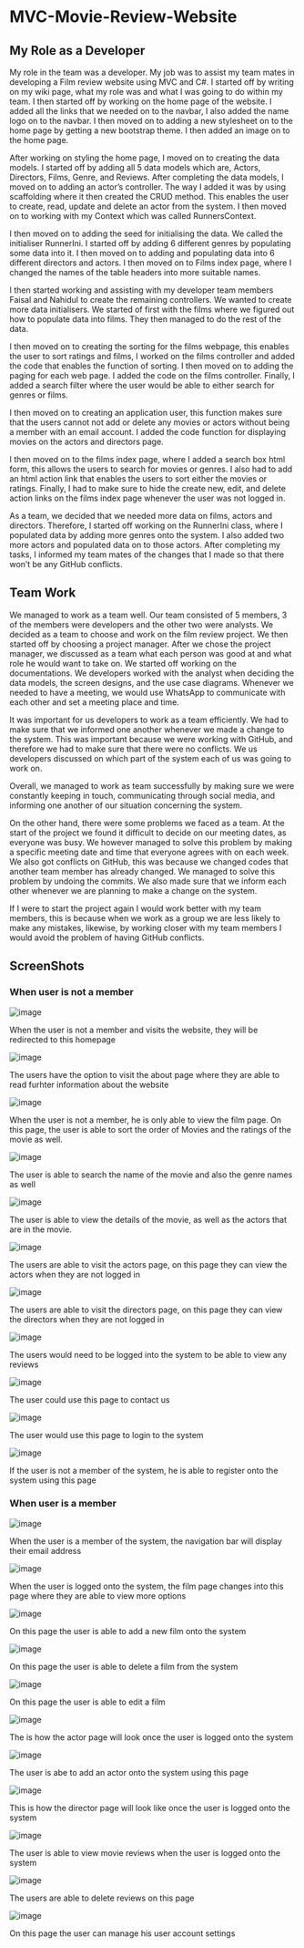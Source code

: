 # MVC-Movie-Review-Website

## My Role as a Developer
My role in the team was a developer. My job was to assist my team mates in developing a Film review website using MVC and C#. I started off by writing on my wiki page, what my role was and what I was going to do within my team. I then started off by working on the home page of the website. I added all the links that we needed on to the navbar, I also added the name logo on to the navbar. I then moved on to adding a new stylesheet on to the home page by getting a new bootstrap theme. I then added an image on to the home page. 

After working on styling the home page, I moved on to creating the data models. I started off by adding all 5 data models which are, Actors, Directors, Films, Genre, and Reviews. After completing the data models, I moved on to adding an actor’s controller. The way I added it was by using scaffolding where it then created the CRUD method. This enables the user to create, read, update and delete an actor from the system. I then moved on to working with my Context which was called RunnersContext. 

I then moved on to adding the seed for initialising the data. We called the initialiser RunnerIni. I started off by adding 6 different genres by populating some data into it. I then moved on to adding and populating data into 6 different directors and actors. I then moved on to Films index page, where I changed the names of the table headers into more suitable names. 

I then started working and assisting with my developer team members Faisal and Nahidul to create the remaining controllers.  We wanted to create more data initialisers. We started of first with the films where we figured out how to populate data into films. They then managed to do the rest of the data. 

I then moved on to creating the sorting for the films webpage, this enables the user to sort ratings and films, I worked on the films controller and added the code that enables the function of sorting. I then moved on to adding the paging for each web page. I added the code on the films controller. Finally, I added a search filter where the user would be able to either search for genres or films. 

 I then moved on to creating an application user, this function makes sure that the users cannot not add or delete any movies or actors without being a member with an email account. I added the code function for displaying movies on the actors and directors page.
 
I then moved on to the films index page, where I added a search box html form, this allows the users to search for movies or genres. I also had to add an html action link that enables the users to sort either the movies or ratings. Finally, I had to make sure to hide the create new, edit, and delete action links on the films index page whenever the user was not logged in. 

As a team, we decided that we needed more data on films, actors and directors. Therefore, I started off working on the RunnerIni class, where I populated data by adding more genres onto the system. I also added two more actors and populated data on to those actors. After completing my tasks, I informed my team mates of the changes that I made so that there won’t be any GitHub conflicts. 

## Team Work
We managed to work as a team well. Our team consisted of 5 members, 3 of the members were developers and the other two were analysts. We decided as a team to choose and work on the film review project. We then started off by choosing a project manager. After we chose the project manager, we discussed as a team what each person was good at and what role he would want to take on. We started off working on the documentations. We developers worked with the analyst when deciding the data models, the screen designs, and the use case diagrams. Whenever we needed to have a meeting, we would use WhatsApp to communicate with each other and set a meeting place and time. 

It was important for us developers to work as a team efficiently. We had to make sure that we informed one another whenever we made a change to the system. This was important because we were working with GitHub, and therefore we had to make sure that there were no conflicts. We us developers discussed on which part of the system each of us was going to work on. 

Overall, we managed to work as team successfully by making sure we were constantly keeping in touch, communicating through social media, and informing one another of our situation concerning the system.  

On the other hand, there were some problems we faced as a team. At the start of the project we found it difficult to decide on our meeting dates, as everyone was busy. We however managed to solve this problem by making a specific meeting date and time that everyone agrees with on each week. We also got conflicts on GitHub, this was because we changed codes that another team member has already changed. We managed to solve this problem by undoing the commits. We also made sure that we inform each other whenever we are planning to make a change on the system. 

If I were to start the project again I would work better with my team members, this is because when we work as a group we are less likely to make any mistakes, likewise, by working closer with my team members I would avoid the problem of having GitHub conflicts.

## ScreenShots

### When user is not a member

![image](https://user-images.githubusercontent.com/15992710/40029032-2b32fd9c-57da-11e8-9d5d-a7ee925d9b89.png)

When the user is not a member and visits the website, they will be redirected to this homepage

![image](https://user-images.githubusercontent.com/15992710/40029151-d49e1c4a-57da-11e8-932d-34aa85cdf327.png)

The users have the option to visit the about page where they are able to read furhter information about the website

![image](https://user-images.githubusercontent.com/15992710/40029260-65617092-57db-11e8-81af-3c484796edaa.png)

When the user is not a member, he is only able to view the film page. On this page, the user is able to sort the order of Movies and the ratings of the movie as well. 

![image](https://user-images.githubusercontent.com/15992710/40029338-fea4c312-57db-11e8-8cdb-c4187117e1ee.png)

The user is able to search the name of the movie and also the genre names as well

![image](https://user-images.githubusercontent.com/15992710/40029424-7d0791f8-57dc-11e8-8ea4-c2114647f4a1.png)

The user is able to view the details of the movie, as well as the actors that are in the movie.

![image](https://user-images.githubusercontent.com/15992710/40029650-973f7e68-57dd-11e8-9980-5a1e66308ece.png)

The users are able to visit the actors page, on this page they can view the actors when they are not logged in

![image](https://user-images.githubusercontent.com/15992710/40029759-24d4feb0-57de-11e8-8879-37293aa5127e.png)

The users are able to visit the directors page, on this page they can view the directors when they are not logged in

![image](https://user-images.githubusercontent.com/15992710/40029916-20bfa41e-57df-11e8-9d1e-52bae904efea.png)

The users would need to be logged into the system to be able to view any reviews

![image](https://user-images.githubusercontent.com/15992710/40030052-2546d8a8-57e0-11e8-8808-ef0c4a9dde92.png)

The user could use this page to contact us

![image](https://user-images.githubusercontent.com/15992710/40030062-41b3c4ce-57e0-11e8-9bf0-cbb931d3d827.png)

The user would use this page to login to the system

![image](https://user-images.githubusercontent.com/15992710/40030136-cc53122e-57e0-11e8-8950-02db615115b8.png)

If the user is not a member of the system, he is able to register onto the system using this page

### When user is a member

![image](https://user-images.githubusercontent.com/15992710/40030351-0952dc6c-57e2-11e8-95f9-e581e5743cb0.png)

When the user is a member of the system, the navigation bar will display their email address

![image](https://user-images.githubusercontent.com/15992710/40030612-705a1618-57e3-11e8-8de9-45745c6c3e8d.png)

When the user is logged onto the system, the film page changes into this page where they are able to view more options

![image](https://user-images.githubusercontent.com/15992710/40030700-ff835f7a-57e3-11e8-909a-fe31569cf011.png)

On this page the user is able to add a new film onto the system

![image](https://user-images.githubusercontent.com/15992710/40030726-20890904-57e4-11e8-8b5f-088f11377291.png)

On this page the user is able to delete a film from the system

![image](https://user-images.githubusercontent.com/15992710/40030770-5661eb18-57e4-11e8-9458-0c6959ecb76d.png)

On this page the user is able to edit a film

![image](https://user-images.githubusercontent.com/15992710/40030790-6e872352-57e4-11e8-81c4-9c803e382b5d.png)

The is how the actor page will look once the user is logged onto the system

![image](https://user-images.githubusercontent.com/15992710/40030871-d08994d6-57e4-11e8-84dd-2a126ec71bb7.png)

The user is abe to add an actor onto the system using this page

![image](https://user-images.githubusercontent.com/15992710/40030884-e7f16cde-57e4-11e8-96ee-73014cd8a494.png)

This is how the director page will look like once the user is logged onto the system

![image](https://user-images.githubusercontent.com/15992710/40030919-08e3a1fa-57e5-11e8-9658-ffb51d376259.png)

The user is able to view movie reviews when the user is logged onto the system

![image](https://user-images.githubusercontent.com/15992710/40030957-3e964258-57e5-11e8-87b9-9b19e7854983.png)

The users are able to delete reviews on this page

![image](https://user-images.githubusercontent.com/15992710/40030997-77d9fc8a-57e5-11e8-94f1-6e0775cf812e.png)

On this page the user can manage his user account settings
